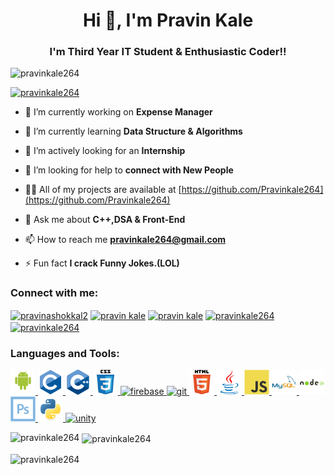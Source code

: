 <h1 align="center">Hi 👋, I'm Pravin Kale</h1>
<h3 align="center">I'm Third Year IT Student & Enthusiastic Coder!!</h3>

<p align="left"> <img src="https://komarev.com/ghpvc/?username=pravinkale264&label=Profile%20views&color=0e75b6&style=flat" alt="pravinkale264" /> </p>

<p align="left"> <a href="https://github.com/ryo-ma/github-profile-trophy"><img src="https://github-profile-trophy.vercel.app/?username=pravinkale264" alt="pravinkale264" /></a> </p>

- 🔭 I’m currently working on **Expense Manager**

- 🌱 I’m currently learning **Data Structure & Algorithms**

- 👯 I’m actively looking for an **Internship**

- 🤝 I’m looking for help to **connect with New People**

- 👨‍💻 All of my projects are available at [https://github.com/Pravinkale264](https://github.com/Pravinkale264)

- 💬 Ask me about **C++,DSA & Front-End**

- 📫 How to reach me **pravinkale264@gmail.com**

- ⚡ Fun fact **I crack Funny Jokes.(LOL)**

<h3 align="left">Connect with me:</h3>
<p align="left">
<a href="https://twitter.com/pravinashokkal2" target="blank"><img align="center" src="https://raw.githubusercontent.com/rahuldkjain/github-profile-readme-generator/master/src/images/icons/Social/twitter.svg" alt="pravinashokkal2" height="30" width="40" /></a>
<a href="https://linkedin.com/in/pravin kale" target="blank"><img align="center" src="https://raw.githubusercontent.com/rahuldkjain/github-profile-readme-generator/master/src/images/icons/Social/linked-in-alt.svg" alt="pravin kale" height="30" width="40" /></a>
<a href="https://fb.com/pravin kale" target="blank"><img align="center" src="https://raw.githubusercontent.com/rahuldkjain/github-profile-readme-generator/master/src/images/icons/Social/facebook.svg" alt="pravin kale" height="30" width="40" /></a>
<a href="https://instagram.com/pravinkale264" target="blank"><img align="center" src="https://raw.githubusercontent.com/rahuldkjain/github-profile-readme-generator/master/src/images/icons/Social/instagram.svg" alt="pravinkale264" height="30" width="40" /></a>
<a href="https://www.hackerrank.com/pravinkale264" target="blank"><img align="center" src="https://raw.githubusercontent.com/rahuldkjain/github-profile-readme-generator/master/src/images/icons/Social/hackerrank.svg" alt="pravinkale264" height="30" width="40" /></a>
</p>

<h3 align="left">Languages and Tools:</h3>
<p align="left"> <a href="https://developer.android.com" target="_blank" rel="noreferrer"> <img src="https://raw.githubusercontent.com/devicons/devicon/master/icons/android/android-original-wordmark.svg" alt="android" width="40" height="40"/> </a> <a href="https://www.cprogramming.com/" target="_blank" rel="noreferrer"> <img src="https://raw.githubusercontent.com/devicons/devicon/master/icons/c/c-original.svg" alt="c" width="40" height="40"/> </a> <a href="https://www.w3schools.com/cpp/" target="_blank" rel="noreferrer"> <img src="https://raw.githubusercontent.com/devicons/devicon/master/icons/cplusplus/cplusplus-original.svg" alt="cplusplus" width="40" height="40"/> </a> <a href="https://www.w3schools.com/css/" target="_blank" rel="noreferrer"> <img src="https://raw.githubusercontent.com/devicons/devicon/master/icons/css3/css3-original-wordmark.svg" alt="css3" width="40" height="40"/> </a> <a href="https://firebase.google.com/" target="_blank" rel="noreferrer"> <img src="https://www.vectorlogo.zone/logos/firebase/firebase-icon.svg" alt="firebase" width="40" height="40"/> </a> <a href="https://git-scm.com/" target="_blank" rel="noreferrer"> <img src="https://www.vectorlogo.zone/logos/git-scm/git-scm-icon.svg" alt="git" width="40" height="40"/> </a> <a href="https://www.w3.org/html/" target="_blank" rel="noreferrer"> <img src="https://raw.githubusercontent.com/devicons/devicon/master/icons/html5/html5-original-wordmark.svg" alt="html5" width="40" height="40"/> </a> <a href="https://www.java.com" target="_blank" rel="noreferrer"> <img src="https://raw.githubusercontent.com/devicons/devicon/master/icons/java/java-original.svg" alt="java" width="40" height="40"/> </a> <a href="https://developer.mozilla.org/en-US/docs/Web/JavaScript" target="_blank" rel="noreferrer"> <img src="https://raw.githubusercontent.com/devicons/devicon/master/icons/javascript/javascript-original.svg" alt="javascript" width="40" height="40"/> </a> <a href="https://www.mysql.com/" target="_blank" rel="noreferrer"> <img src="https://raw.githubusercontent.com/devicons/devicon/master/icons/mysql/mysql-original-wordmark.svg" alt="mysql" width="40" height="40"/> </a> <a href="https://nodejs.org" target="_blank" rel="noreferrer"> <img src="https://raw.githubusercontent.com/devicons/devicon/master/icons/nodejs/nodejs-original-wordmark.svg" alt="nodejs" width="40" height="40"/> </a> <a href="https://www.photoshop.com/en" target="_blank" rel="noreferrer"> <img src="https://raw.githubusercontent.com/devicons/devicon/master/icons/photoshop/photoshop-line.svg" alt="photoshop" width="40" height="40"/> </a> <a href="https://www.python.org" target="_blank" rel="noreferrer"> <img src="https://raw.githubusercontent.com/devicons/devicon/master/icons/python/python-original.svg" alt="python" width="40" height="40"/> </a> <a href="https://unity.com/" target="_blank" rel="noreferrer"> <img src="https://www.vectorlogo.zone/logos/unity3d/unity3d-icon.svg" alt="unity" width="40" height="40"/> </a> </p>

<p><img align="left" src="https://github-readme-stats.vercel.app/api/top-langs?username=pravinkale264&show_icons=true&locale=en&layout=compact" alt="pravinkale264" /></p>

<p>&nbsp;<img align="center" src="https://github-readme-stats.vercel.app/api?username=pravinkale264&show_icons=true&locale=en" alt="pravinkale264" /></p>

<p><img align="center" src="https://github-readme-streak-stats.herokuapp.com/?user=pravinkale264&" alt="pravinkale264" /></p>
